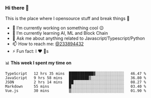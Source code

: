 ### Hi there 👋

<!--
**a233894432/a233894432** is a ✨ _special_ ✨ repository because its `README.md` (this file) appears on your GitHub profile.

Here are some ideas to get you started:

- 🔭 I’m currently working on ...
- 🌱 I’m currently learning ...
- 👯 I’m looking to collaborate on ...
- 🤔 I’m looking for help with ...
- 💬 Ask me about ...
- 📫 How to reach me: ...
- 😄 Pronouns: ...
- ⚡ Fun fact: ...
-->
 
 
This is the place where I opensource stuff and break things :rofl:

- 🔭 I’m currently working on something cool :wink:
- 🌱 I’m currently learning AI, ML and Block Chain
- 💬 Ask me about anything related to Javascript/Typescript/Python
- 📫 How to reach me: [@233894432](https://twitter.com/233894432)
- ⚡ Fun fact: I :heart: :dog:s

📊 **This week I spent my time on**
<!--START_SECTION:waka-->
```text
TypeScript   12 hrs 35 mins  ███████████▓░░░░░░░░░░░░░   46.47 % 
JavaScript   9 hrs 58 mins   █████████▒░░░░░░░░░░░░░░░   36.80 % 
JSON         2 hrs 14 mins   ██░░░░░░░░░░░░░░░░░░░░░░░   08.27 % 
Markdown     55 mins         █░░░░░░░░░░░░░░░░░░░░░░░░   03.40 % 
Vue.js       30 mins         ▒░░░░░░░░░░░░░░░░░░░░░░░░   01.90 % 
```
<!--END_SECTION:waka-->

